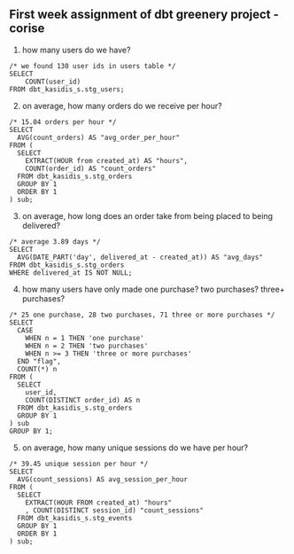 ## First week assignment of dbt greenery project - corise

1. how many users do we have? 

```
/* we found 130 user ids in users table */
SELECT 
    COUNT(user_id) 
FROM dbt_kasidis_s.stg_users;
```

2. on average, how many orders do we receive per hour?

```
/* 15.04 orders per hour */
SELECT 
  AVG(count_orders) AS "avg_order_per_hour"
FROM (
  SELECT
    EXTRACT(HOUR from created_at) AS "hours",
    COUNT(order_id) AS "count_orders"
  FROM dbt_kasidis_s.stg_orders
  GROUP BY 1
  ORDER BY 1
) sub;
```

3. on average, how long does an order take from being placed to being delivered?

```
/* average 3.89 days */
SELECT 
  AVG(DATE_PART('day', delivered_at - created_at)) AS "avg_days"
FROM dbt_kasidis_s.stg_orders 
WHERE delivered_at IS NOT NULL;
```

4. how many users have only made one purchase? two purchases? three+ purchases?

```
/* 25 one purchase, 28 two purchases, 71 three or more purchases */
SELECT 
  CASE 
    WHEN n = 1 THEN 'one purchase'
    WHEN n = 2 THEN 'two purchases'
    WHEN n >= 3 THEN 'three or more purchases'
  END "flag",
  COUNT(*) n
FROM (
  SELECT 
    user_id,
    COUNT(DISTINCT order_id) AS n
  FROM dbt_kasidis_s.stg_orders
  GROUP BY 1
) sub
GROUP BY 1;
```

5. on average, how many unique sessions do we have per hour?

```
/* 39.45 unique session per hour */
SELECT 
  AVG(count_sessions) AS avg_session_per_hour 
FROM (
  SELECT 
    EXTRACT(HOUR FROM created_at) "hours"
    , COUNT(DISTINCT session_id) "count_sessions"
  FROM dbt_kasidis_s.stg_events
  GROUP BY 1
  ORDER BY 1
) sub;
```
